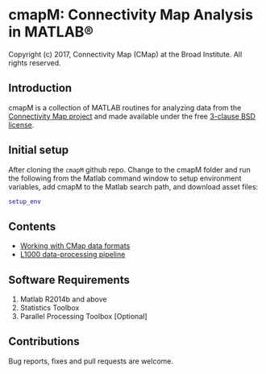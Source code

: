 cmapM: Connectivity Map Analysis in MATLAB&reg;
===============================================
Copyright (c) 2017, Connectivity Map (CMap) at the Broad Institute. All rights reserved.

Introduction
------------
cmapM is a collection of MATLAB routines for analyzing data from the [Connectivity Map project](https://clue.io) and made available under the free [3-clause BSD license](LICENSE.txt).

Initial setup
---
After cloning the `cmapM` github repo. Change to the cmapM folder and run the
following from the Matlab command window to setup environment variables,
add cmapM to the Matlab search path, and download asset files:
```matlab
setup_env
```

Contents
--------
* [Working with CMap data formats](docs/Formats.md)
* [L1000 data-processing pipeline](docs/DataPipeline.md)

Software Requirements
---------------------
1. Matlab R2014b and above
2. Statistics Toolbox
3. Parallel Processing Toolbox [Optional]

Contributions
-------------
Bug reports, fixes and pull requests are welcome.
